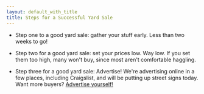 ```yaml
---
layout: default_with_title
title: Steps for a Successful Yard Sale
---
```


- Step one to a good yard sale: gather your stuff early. Less than two weeks to go!

- Step two for a good yard sale: set your prices low. Way low. If you set them too high, many won't buy, since most aren't comfortable haggling.

- Step three for a good yard sale: Advertise! We're advertising online in a few places, including Craigslist, and will be putting up street signs today. Want more buyers? [Advertise yourself!](https://post.craigslist.org/k/6l7chH715BGwu2rYn_4ZcA/rTJ6V?s=edit)
